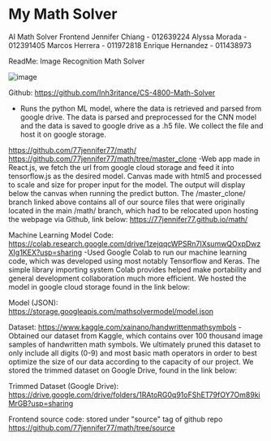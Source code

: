 # My Math Solver
AI Math Solver Frontend
Jennifer Chiang - 012639224
Alyssa Morada - 012391405
Marcos Herrera - 011972818
Enrique Hernandez - 011438973
	
ReadMe: Image Recognition Math Solver

![image](https://user-images.githubusercontent.com/13209694/113368246-20ddca80-9313-11eb-85db-4af9c7c23cc5.png)

Github:
https://github.com/Inh3ritance/CS-4800-Math-Solver 
- Runs the python ML model, where the data is retrieved and parsed from google drive. The data is parsed and preprocessed for the CNN model and the data is saved to google drive as a .h5 file. We collect the file and host it on google storage.  

https://github.com/77jennifer77/math/
https://github.com/77jennifer77/math/tree/master_clone
-Web app made in React.js, we fetch the url from google cloud storage and feed it into tensorflow.js as the desired model. Canvas made with html5 and processed to scale and size for proper input for the model. The output will display below the canvas when running the predict button. The /master_clone/ branch linked above contains all of our source files that were originally located in the main /math/ branch, which had to be relocated upon hosting the webpage via Github, link below:
https://77jennifer77.github.io/math/


Machine Learning Model Code: https://colab.research.google.com/drive/1zejqqcWPSRn7IXsumwQOxpDwzXIg1KEX?usp=sharing
-Used Google Colab to run our machine learning code, which was developed using most notably Tensorflow and Keras. The simple library importing system Colab provides helped make portability and general development collaboration much more efficient. We hosted the model in google cloud storage found in the link below:

Model (JSON): https://storage.googleapis.com/mathsolvermodel/model.json

Dataset: https://www.kaggle.com/xainano/handwrittenmathsymbols
-Obtained our dataset from Kaggle, which contains over 100 thousand image samples of handwritten math symbols. We ultimately pruned this dataset to only include all digits (0-9) and most basic math operators in order to best optimize the size of our data according to the capacity of our project. We stored the trimmed dataset on Google Drive, found in the link below:

Trimmed Dataset (Google Drive):
https://drive.google.com/drive/folders/1RAtoRG0q91oFShET79fOY7Om89kiMrGB?usp=sharing

Frontend source code:
stored under "source" tag of github repo
https://github.com/77jennifer77/math/tree/source


